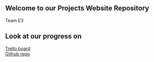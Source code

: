 ## Welcome to our Projects Website Repository
Team E3


## Look at our progress on
[Trello board](https://trello.com/b/Vzve0764/cs-350-project)  
[Github repo](https://github.com/Old-Dominion-Univ-CS-Dept/cs350-pne-domsoos)
